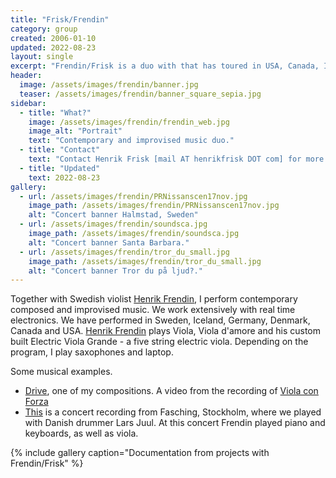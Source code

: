 ```yaml
---
title: "Frisk/Frendin"
category: group
created: 2006-01-10 
updated: 2022-08-23
layout: single
excerpt: "Frendin/Frisk is a duo with that has toured in USA, Canada, Iceland, Germany and Scandinavia. We play a mix of improvised and contemporary music with a sense of humor in performance."
header:
  image: /assets/images/frendin/banner.jpg
  teaser: /assets/images/frendin/banner_square_sepia.jpg
sidebar:
  - title: "What?"
    image: /assets/images/frendin/frendin_web.jpg
    image_alt: "Portrait"
    text: "Contemporary and improvised music duo."
  - title: "Contact"
    text: "Contact Henrik Frisk [mail AT henrikfrisk DOT com] for more information"
  - title: "Updated"
    text: 2022-08-23
gallery:
  - url: /assets/images/frendin/PRNissanscen17nov.jpg
    image_path: /assets/images/frendin/PRNissanscen17nov.jpg
    alt: "Concert banner Halmstad, Sweden"
  - url: /assets/images/frendin/soundsca.jpg
    image_path: /assets/images/frendin/soundsca.jpg
    alt: "Concert banner Santa Barbara."
  - url: /assets/images/frendin/tror_du_small.jpg
    image_path: /assets/images/frendin/tror_du_small.jpg
    alt: "Concert banner Tror du på ljud?."
---
```

Together with Swedish violist <a href="http://www.frendin.com/">Henrik Frendin</a>, I perform contemporary composed and improvised music. We work extensively with real time electronics. We have performed in Sweden, Iceland, Germany, Denmark, Canada and USA. <a href="http://www.frendin.com/">Henrik Frendin</a> plays Viola, Viola d'amore and his custom built Electric Viola Grande - a five string electric viola.  Depending on the program, I play saxophones and laptop.

Some musical examples.
<ul>
<li><a href="http://www.henrikfrisk.com/index.jsp?metaId=music&amp;id=music&amp;about=1&amp;field=name&amp;query=Drive">Drive</a>, one of my compositions. A video from the recording of <a href="http://www.henrikfrisk.com/index.jsp?metaId=music&amp;id=disc&amp;about=1&amp;field=id&amp;query=7">Viola con Forza</a></li>
<li><a href="http://www.henrikfrisk.com/index.jsp?metaId=music&amp;id=music&amp;about=1&amp;field=name&amp;query=Fasching2002">This</a> is a concert recording from Fasching, Stockholm, where we played with Danish drummer Lars Juul. At this concert Frendin played piano and keyboards, as well as viola.</li>
</ul>

{% include gallery caption="Documentation from projects with Frendin/Frisk" %}
